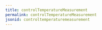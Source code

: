 ```yaml
---
title: controlTemperatureMeasurement
permalink: controlTemperatureMeasurement
jsonid: controltemperaturemeasurement
---
```

